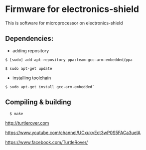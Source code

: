 # Firmware for electronics-shield

This is software for microprocessor on electronics-shield 

## Dependencies:

 * adding repository 
```
$ [sudo] add-apt-repository ppa:team-gcc-arm-embedded/ppa
```

```
$ sudo apt-get update 
```
 * installing toolchain
 
```
$ sudo apt-get install gcc-arm-embedded`
```

## Compiling & building

```
  $ make
```

http://turtlerover.com

https://www.youtube.com/channel/UCxukvEct3wP0S5FACa3uelA

https://www.facebook.com/TurtleRover/
